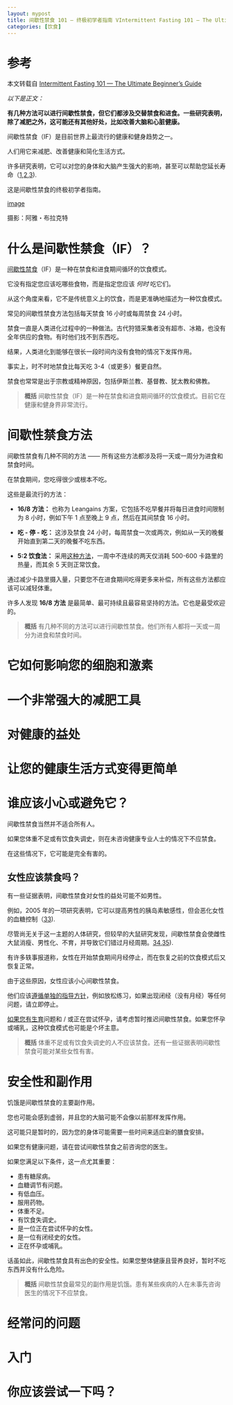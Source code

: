 ```yaml
---
layout: mypost
title: 间歇性禁食 101 — 终极初学者指南 VIntermittent Fasting 101 — The Ultimate Beginner’s Guide
categories: [饮食]
---
```

# 参考
本文转载自 [Intermittent Fasting 101 — The Ultimate Beginner’s Guide](https://www.healthline.com/nutrition/intermittent-fasting-guide)


_以下是正文：_


**有几种方法可以进行间歇性禁食，但它们都涉及交替禁食和进食。一些研究表明，除了减肥之外，这可能还有其他好处，比如改善大脑和心脏健康。**

间歇性禁食（IF）是目前世界上最流行的健康和健身趋势之一。

人们用它来减肥、改善健康和简化生活方式。

许多研究表明，它可以对您的身体和大脑产生强大的影响，甚至可以帮助您延长寿命（[1](https://pubmed.ncbi.nlm.nih.gov/32519900/),[2](https://pubmed.ncbi.nlm.nih.gov/34579042/),[3](https://pubmed.ncbi.nlm.nih.gov/34633860/)).

这是间歇性禁食的终极初学者指南。

[image](01.webp)

摄影：阿雅・布拉克特

# 什么是间歇性禁食（IF）？

[间歇性禁食](https://www.healthline.com/nutrition/what-is-intermittent-fasting)（IF）是一种在禁食和进食期间循环的饮食模式。

它没有指定您应该吃哪些食物，而是指定您应该 _何时_ 吃它们。

从这个角度来看，它不是传统意义上的饮食，而是更准确地描述为一种饮食模式。

常见的间歇性禁食方法包括每天禁食 16 小时或每周禁食 24 小时。

禁食一直是人类进化过程中的一种做法。古代狩猎采集者没有超市、冰箱，也没有全年供应的食物。有时他们找不到东西吃。

结果，人类进化到能够在很长一段时间内没有食物的情况下发挥作用。

事实上，时不时地禁食比每天吃 3-4（或更多）餐更自然。

禁食也常常是出于宗教或精神原因，包括伊斯兰教、基督教、犹太教和佛教。

> **概括**
> 间歇性禁食（IF）是一种在禁食和进食期间循环的饮食模式。目前它在健康和健身界非常流行。

# 间歇性禁食方法

间歇性禁食有几种不同的方法 —— 所有这些方法都涉及将一天或一周分为进食和禁食时间。

在禁食期间，您吃得很少或根本不吃。

这些是最流行的方法：

- **16/8 方法：** 也称为 Leangains 方案，它包括不吃早餐并将每日进食时间限制为 8 小时，例如下午 1 点至晚上 9 点，然后在其间禁食 16 小时。

- **吃 - 停 - 吃：** 这涉及禁食 24 小时，每周禁食一次或两次，例如从一天的晚餐开始直到第二天的晚餐不吃东西。

- **5:2 饮食法：** 采用[这种方法](https://www.healthline.com/nutrition/the-5-2-diet-guide)，一周中不连续的两天仅消耗 500-600 卡路里的热量，而其余 5 天则正常饮食。

通过减少卡路里摄入量，只要您不在进食期间吃得更多来补偿，所有这些方法都应该可以减轻体重。

许多人发现 **16/8 方法** 是最简单、最可持续且最容易坚持的方法。它也是最受欢迎的。

> **概括**
> 有几种不同的方法可以进行间歇性禁食。他们所有人都将一天或一周分为进食和禁食时间。

# 它如何影响您的细胞和激素


# 一个非常强大的减肥工具

# 对健康的益处

# 让您的健康生活方式变得更简单

# 谁应该小心或避免它？

间歇性禁食当然并不适合所有人。

如果您体重不足或有饮食失调史，则在未咨询健康专业人士的情况下不应禁食。

在这些情况下，它可能是完全有害的。

## 女性应该禁食吗？

有一些证据表明，间歇性禁食对女性的益处可能不如男性。

例如，2005 年的一项研究表明，它可以提高男性的胰岛素敏感性，但会恶化女性的血糖控制（[33](https://www.ncbi.nlm.nih.gov/pubmed/15833943)).

尽管尚无关于这一主题的人体研究，但较早的大鼠研究发现，间歇性禁食会使雌性大鼠消瘦、男性化、不育，并导致它们错过月经周期。[34](https://www.ncbi.nlm.nih.gov/pubmed/17569758),[35](https://www.ncbi.nlm.nih.gov/pubmed/19127293)).

有许多轶事报道称，女性在开始禁食期间月经停止，而在恢复之前的饮食模式后又恢复正常。

由于这些原因，女性应该小心间歇性禁食。

他们应该[遵循单独的指导方针](https://www.healthline.com/nutrition/intermittent-fasting-for-women)，例如放松练习，如果出现闭经（没有月经）等任何问题，请立即停止。

[如果您有生育](https://www.healthline.com/nutrition/17-fertility-tips-to-get-pregnant)问题和 / 或正在尝试怀孕，请考虑暂时推迟间歇性禁食。如果您怀孕或哺乳，这种饮食模式也可能是个坏主意。

> **概括**
> 体重不足或有饮食失调史的人不应该禁食。还有一些证据表明间歇性禁食可能对某些女性有害。

# 安全性和副作用

饥饿是间歇性禁食的主要副作用。

您也可能会感到虚弱，并且您的大脑可能不会像以前那样发挥作用。

这可能只是暂时的，因为您的身体可能需要一些时间来适应新的膳食安排。

如果您有健康问题，请在尝试间歇性禁食之前咨询您的医生。

如果您满足以下条件，这一点尤其重要：

- 患有糖尿病。
- 血糖调节有问题。
- 有低血压。
- 服用药物。
- 体重不足。
- 有饮食失调史。
- 是一位正在尝试怀孕的女性。
- 是一位有闭经史的女性。
- 正在怀孕或哺乳。

话虽如此，间歇性禁食具有出色的安全性。如果您整体健康且营养良好，暂时不吃东西并没有什么危险。

> **概括**
> 间歇性禁食最常见的副作用是饥饿。患有某些疾病的人在未事先咨询医生的情况下不应禁食。

# 经常问的问题


# 入门


# 你应该尝试一下吗？




